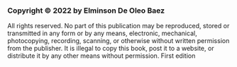 <h3> Copyright © 2022 by Elminson De Oleo Baez </h3>
All rights reserved. No part of this publication may be reproduced, stored or transmitted in any form or by any means, electronic, mechanical, photocopying, recording, scanning, or otherwise without written permission from the publisher. It is illegal to copy this book, post it to a website, or distribute it by any other means without permission.
First edition